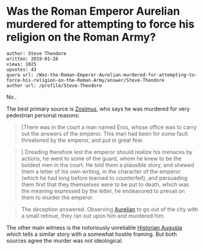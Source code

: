 # Was the Roman Emperor Aurelian murdered for attempting to force his religion on the Roman Army?

	author: Steve Theodore
	written: 2019-01-28
	views: 1025
	upvotes: 43
	quora url: /Was-the-Roman-Emperor-Aurelian-murdered-for-attempting-to-force-his-religion-on-the-Roman-Army/answer/Steve-Theodore
	author url: /profile/Steve-Theodore


No..

The best primary source is [Zosimus](https://www.livius.org/sources/content/zosimus/zosimus-new-history-1/zosimus-new-history-1.62/), who says he was murdered for very pedestrian personal reasons:

> [There was in the court a man named Eros, whose office was to carry out the answers of the emperor. This man had been for some fault threatened by the emperor, and put in great fear.

> [ Dreading therefore lest the emperor should realize his menaces by actions, he went to some of the guard, whom he knew to be the boldest men in the court. He told them a plausible story, and shewed them a letter of his own writing, in the character of the emperor (which he had long before learned to counterfeit), and persuading them first that they themselves were to be put to death, which was the meaning expressed by the letter, he endeavored to prevail on them to murder the emperor.

> The deception answered. Observing [Aurelian](https://www.livius.org/articles/person/aurelian/) to go out of the city with a small retinue, they ran out upon him and murdered him.

The other main witness is the notoriously unreliable [Historian Augusta](http://penelope.uchicago.edu/Thayer/E/Roman/Texts/Historia_Augusta/Aurelian/2*.html#37) which tells a similar story with a somewhat hostile framing. But both sources agree the murder was not ideological.

